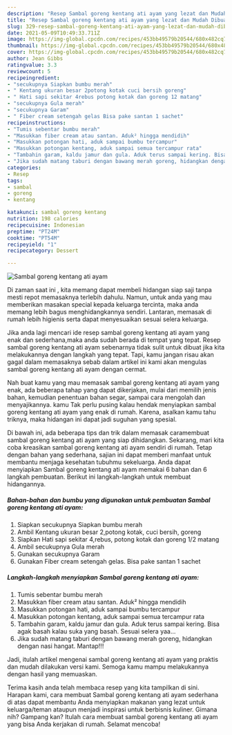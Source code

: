 ```yaml
---
description: "Resep Sambal goreng kentang ati ayam yang lezat dan Mudah Dibuat"
title: "Resep Sambal goreng kentang ati ayam yang lezat dan Mudah Dibuat"
slug: 329-resep-sambal-goreng-kentang-ati-ayam-yang-lezat-dan-mudah-dibuat
date: 2021-05-09T10:49:33.711Z
image: https://img-global.cpcdn.com/recipes/453bb49579b20544/680x482cq70/sambal-goreng-kentang-ati-ayam-foto-resep-utama.jpg
thumbnail: https://img-global.cpcdn.com/recipes/453bb49579b20544/680x482cq70/sambal-goreng-kentang-ati-ayam-foto-resep-utama.jpg
cover: https://img-global.cpcdn.com/recipes/453bb49579b20544/680x482cq70/sambal-goreng-kentang-ati-ayam-foto-resep-utama.jpg
author: Jean Gibbs
ratingvalue: 3.3
reviewcount: 5
recipeingredient:
- "secukupnya Siapkan bumbu merah"
- " Kentang ukuran besar 2potong kotak cuci bersih goreng"
- " Hati sapi sekitar 4rebus potong kotak dan goreng 12 matang"
- "secukupnya Gula merah"
- "secukupnya Garam"
- " Fiber cream setengah gelas Bisa pake santan 1 sachet"
recipeinstructions:
- "Tumis sebentar bumbu merah"
- "Masukkan fiber cream atau santan. Aduk² hingga mendidih"
- "Masukkan potongan hati, aduk sampai bumbu tercampur"
- "Masukkan potongan kentang, aduk sampai semua tercampur rata"
- "Tambahin garam, kaldu jamur dan gula. Aduk terus sampai kering. Bisa agak basah kalau suka yang basah. Sesuai selera yaa..."
- "Jika sudah matang taburi dengan bawang merah goreng, hidangkan dengan nasi hangat. Mantap!!!"
categories:
- Resep
tags:
- sambal
- goreng
- kentang

katakunci: sambal goreng kentang 
nutrition: 198 calories
recipecuisine: Indonesian
preptime: "PT24M"
cooktime: "PT54M"
recipeyield: "1"
recipecategory: Dessert

---
```



![Sambal goreng kentang ati ayam](https://img-global.cpcdn.com/recipes/453bb49579b20544/680x482cq70/sambal-goreng-kentang-ati-ayam-foto-resep-utama.jpg)

Di zaman  saat ini , kita memang dapat membeli hidangan siap saji tanpa mesti repot memasaknya terlebih dahulu. Namun, untuk anda yang mau memberikan masakan special kepada keluarga tercinta, maka anda memang lebih bagus menghidangkannya sendiri. Lantaran, memasak di rumah lebih higienis serta dapat menyesuaikan sesuai selera keluarga.

Jika anda lagi mencari ide resep sambal goreng kentang ati ayam yang enak dan sederhana,maka anda sudah berada di tempat yang tepat. Resep sambal goreng kentang ati ayam  sebenarnya tidak sulit untuk dibuat jika kita melakukannya dengan langkah yang tepat. Tapi, kamu jangan risau akan gagal dalam memasaknya 
sebab dalam artikel ini kami akan mengulas sambal goreng kentang ati ayam dengan cermat.  



Nah buat kamu yang mau memasak sambal goreng kentang ati ayam yang enak, ada beberapa tahap yang dapat dikerjakan, mulai dari memilih jenis bahan, kemudian penentuan bahan segar, sampai cara mengolah dan menyajikannya. kamu Tak perlu pusing kalau hendak menyiapkan sambal goreng kentang ati ayam yang enak di rumah. Karena, asalkan kamu  tahu triknya, maka hidangan ini dapat jadi suguhan yang spesial.

Di bawah ini, ada beberapa tips dan trik dalam memasak caramembuat sambal goreng kentang ati ayam yang siap dihidangkan. Sekarang, mari kita coba kreasikan sambal goreng kentang ati ayam sendiri di rumah. Tetap dengan bahan yang sederhana, sajian ini dapat memberi manfaat untuk membantu menjaga kesehatan tubuhmu sekeluarga. Anda dapat menyiapkan Sambal goreng kentang ati ayam memakai 6 bahan dan 6 langkah pembuatan. Berikut ini langkah-langkah untuk membuat hidangannya.

<!--inarticleads1-->

##### Bahan-bahan dan bumbu yang digunakan untuk pembuatan Sambal goreng kentang ati ayam:

1. Siapkan secukupnya Siapkan bumbu merah
1. Ambil  Kentang ukuran besar 2,potong kotak, cuci bersih, goreng
1. Siapkan  Hati sapi sekitar 4,rebus, potong kotak dan goreng 1/2 matang
1. Ambil secukupnya Gula merah
1. Gunakan secukupnya Garam
1. Gunakan  Fiber cream setengah gelas. Bisa pake santan 1 sachet




<!--inarticleads2-->

##### Langkah-langkah menyiapkan Sambal goreng kentang ati ayam:

1. Tumis sebentar bumbu merah
1. Masukkan fiber cream atau santan. Aduk² hingga mendidih
1. Masukkan potongan hati, aduk sampai bumbu tercampur
1. Masukkan potongan kentang, aduk sampai semua tercampur rata
1. Tambahin garam, kaldu jamur dan gula. Aduk terus sampai kering. Bisa agak basah kalau suka yang basah. Sesuai selera yaa...
1. Jika sudah matang taburi dengan bawang merah goreng, hidangkan dengan nasi hangat. Mantap!!!




Jadi, itulah artikel mengenai  sambal goreng kentang ati ayam  yang praktis dan mudah dilakukan versi kami. Semoga kamu mampu melakukannya dengan hasil yang memuaskan. 

Terima kasih anda telah membaca resep yang kita tampilkan di sini. Harapan kami, cara membuat  Sambal goreng kentang ati ayam sederhana di atas dapat membantu Anda menyiapkan makanan yang lezat untuk keluarga/teman ataupun menjadi inspirasi untuk berbisnis kuliner. Gimana nih? Gampang kan? Itulah cara membuat sambal goreng kentang ati ayam yang bisa Anda kerjakan di rumah. Selamat mencoba!

